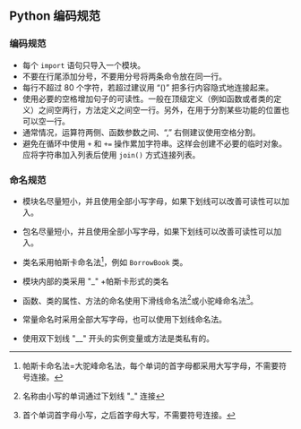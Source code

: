 ## Python 编码规范

### 编码规范

- 每个 `import` 语句只导入一个模块。
- 不要在行尾添加分号，不要用分号将两条命令放在同一行。
- 每行不超过 80 个字符，若超过建议用 “()” 把多行内容隐式地连接起来。
- 使用必要的空格增加句子的可读性。一般在顶级定义（例如函数或者类的定义）之间空两行，方法定义之间空一行。另外，在用于分割某些功能的位置也可以空一行。
- 通常情况，运算符两侧、函数参数之间、“,” 右侧建议使用空格分割。
- 避免在循环中使用 `+` 和 `+=` 操作累加字符串。这样会创建不必要的临时对象。应将字符串加入列表后使用 `join()` 方式连接列表。

### 命名规范

- 模块名尽量短小，并且使用全部小写字母，如果下划线可以改善可读性可以加入。

- 包名尽量短小，并且使用全部小写字母，如果下划线可以改善可读性可以加入。

- 类名采用帕斯卡命名法[^1]，例如 `BorrowBook` 类。

- 模块内部的类采用 "_" +帕斯卡形式的类名

- 函数、类的属性、方法的命名使用下滑线命名法[^2]或小驼峰命名法[^3]。

- 常量命名时采用全部大写字母，也可以使用下划线命名法。

- 使用双下划线 "__" 开头的实例变量或方法是类私有的。

  [^1]: 帕斯卡命名法=大驼峰命名法，每个单词的首字母都采用大写字母，不需要符号连接。
  [^2]: 名称由小写的单词通过下划线 "_" 连接
  [^3]: 首个单词首字母小写，之后首字母大写，不需要符号连接。
  
  

